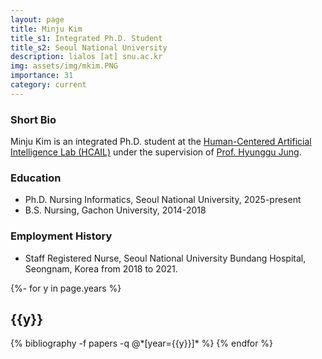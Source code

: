 ```yaml
---
layout: page
title: Minju Kim
title_s1: Integrated Ph.D. Student
title_s2: Seoul National University
description: lialos [at] snu.ac.kr
img: assets/img/mkim.PNG
importance: 31
category: current
---
```


### Short Bio
<p>Minju Kim is an integrated Ph.D. student at the <a href="https://hcail.snu.ac.kr">Human-Centered Artificial Intelligence Lab (HCAIL)</a> under the supervision of <a href="http://hyunggujung.com">Prof. Hyunggu Jung</a>.
</p>

### Education
<ul>
<li>Ph.D. Nursing Informatics, Seoul National University, 2025-present</li>
<li>B.S. Nursing, Gachon University, 2014-2018</li>
</ul>

### Employment History
<ul>
<li>Staff Registered Nurse, Seoul National University Bundang Hospital, Seongnam, Korea from 2018 to 2021.</li>
</ul>

<!-- For more information, visit Kim's [personal website](https://hcail.snu.ac.kr). -->

<!-- _pages/publications.md -->
<div class="publications">

{%- for y in page.years %}
  <h2 class="year">{{y}}</h2>
  {% bibliography -f papers -q @*[year={{y}}]* %}
{% endfor %}

</div>

